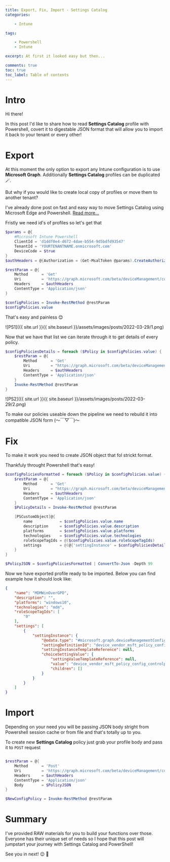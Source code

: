 ```yaml
---
title: Export, Fix, Import - Settings Catalog
categories:

    - Intune

tags:

    - Powershell
    - Intune

excerpt: At first it looked easy but then...

comments: true
toc: true
toc_label: Table of contents
---
```


# Intro

Hi there!

In this post I'd like to share how to read **Settings Catalog** profile with Powershell, covert it to digestable JSON format that will allow you to import it back to your tenant or every other!

# Export

At this moment the only option to export any Intune configuration is to use **Microsoft Graph**.
Additionally **Settings Catalog** profiles can be duplicated 🪄.

But why if you would like to create local copy of profiles or move them to another tenant?

I've already done post on fast and easy way to move Settings Catalog using Microsoft Edge and Powershell.
[Read more...](https://universecitiz3n.tech/powershell/SettingsCatalog-Move/)

Fristly we need id's of profiles so let's get that

```powershell
$params = @{
    #Microsoft Intune Powershell
    ClientId = 'd1ddf0e4-d672-4dae-b554-9d5bdfd93547'
    TenantId = 'YOURTENANTNAME.onmicrosoft.com'
    DeviceCode = $true
}
$authHeaders = @{Authorization = (Get-MsalToken @params).CreateAuthorizationHeader()}

$restParam = @{
    Method      = 'Get'
    Uri         = 'https://graph.microsoft.com/beta/deviceManagement/configurationPolicies'
    Headers     = $authHeaders
    ContentType = 'Application/json'
}

$configPolicies = Invoke-RestMethod @restParam
$configPolicies.value

```

That's easy and painless 😊

![PS1]({{ site.url }}{{ site.baseurl }}/assets/images/posts/2022-03-29/1.png)

Now that we have that list we can iterate through it to get details of every policy.

```powershell
$configPoliciesDetails = foreach ($Policy in $configPolicies.value) {
    $restParam = @{
        Method      = 'Get'
        Uri         = "https://graph.microsoft.com/beta/deviceManagement/configurationPolicies('$($Policy.id)')/settings?`$expand=settingDefinitions&top=1000"
        Headers     = $authHeaders
        ContentType = 'Application/json'
    }
    Invoke-RestMethod @restParam
}
```

![PS2]({{ site.url }}{{ site.baseurl }}/assets/images/posts/2022-03-29/2.png)

To make our policies useable down the pipeline we need to rebuild it into compatible JSON form (～￣▽￣)～

# Fix

To make it work you need to create JSON object that fol strickt format.

Thankfuly throught Powershell that's easy!

```powershell
$configPoliciesFormatted = foreach ($Policy in $configPolicies.value) {
    $restParam = @{
        Method      = 'Get'
        Uri         = "https://graph.microsoft.com/beta/deviceManagement/configurationPolicies('$($Policy.id)')/settings?`$expand=settingDefinitions&top=1000"
        Headers     = $authHeaders
        ContentType = 'Application/json'
    }
    $PolicyDetails = Invoke-RestMethod @restParam

    [PSCustomObject]@{
        name            = $configPolicies.value.name
        description     = $configPolicies.value.description
        platforms       = $configPolicies.value.platforms
        technologies    = $configPolicies.value.technologies
        roleScopeTagIds = @($configPolicies.value.roleScopeTagIds)
        settings        = @(@{'settingInstance' = $configPoliciesDetails.value.settinginstance })
    }
}

$PolicyJSON = $configPoliciesFormatted | ConvertTo-Json -Depth 99
```

Now we have exported profile ready to be imported.
Below you can find example how it should look like:

```json
{
    "name": "MDMWinOverGPO",
    "description": "",
    "platforms": "windows10",
    "technologies": "mdm",
    "roleScopeTagIds": [
        "0"
    ],
    "settings": [
        {
            "settingInstance": {
                "@odata.type": "#microsoft.graph.deviceManagementConfigurationChoiceSettingInstance",
                "settingDefinitionId": "device_vendor_msft_policy_config_controlpolicyconflict_mdmwinsovergp",
                "settingInstanceTemplateReference": null,
                "choiceSettingValue": {
                    "settingValueTemplateReference": null,
                    "value": "device_vendor_msft_policy_config_controlpolicyconflict_mdmwinsovergp_1",
                    "children": []
                }
            }
        }
    ]
}
```

# Import

Depending on your need you will be passing JSON body stright from Powershell session cache or from file and that's totally up to you.

To create new **Settings Catalog** policy just grab your profile body and pass it to `POST` request

```powershell

$restParam = @{
    Method      = 'Post'
    Uri         = 'https://graph.microsoft.com/beta/deviceManagement/configurationPolicies'
    Headers     = $authHeaders
    ContentType = 'Application/json'
    Body        = $PolicyJSON
}

$NewConfigPolicy = Invoke-RestMethod @restParam

```

# Summary

I've provided RAW materials for you to build your functions over those.
Everyone has their unique set of needs so I hope that this post will jumpstart your journey with Settings Catalog and PowerShell!

See you in next! 😉 🧠
